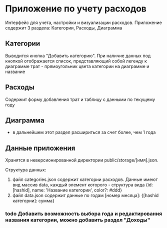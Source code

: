 # Приложение по учету расходов

Интерфейс для учета, настройки и визуализации расходов.
Приложение содержит 3 раздела: Категории, Расходы, Диаграмма

## Категории

Выводится кнопка "Добавить категорию".
При наличие данных под кнопкой отображается список, представляющий собой легенду к диаграмме трат - прямоугольник цвета категории на диаграмме и название

## Расходы

Содержит форму добавления трат и таблицу с данными по текущему году 

## Диаграмма

- в дальнейшем этот раздел расшириться за счет более, чем 1 года

## Данные приложения

Хранятся в неверсионированной директории public/storage/[имя].json.

Структура данных:

1. файл categories.json содержит категории расходов. Данные имеют вид массив data, каждый элемент которого - структура вида {id: [hashid], name: 'Название категории', color?: #ddd}
2. файл data.json содержит данные по годам [номер месяца]: {[hashid категории]: сумма}

### todo Добавить возможность выбора года и редактирования названия категории, можно добавить раздел "Доходы"
